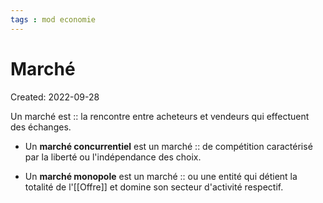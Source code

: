 ```yaml
---
tags : mod economie
---
```

# Marché
Created: 2022-09-28

Un marché est :: la rencontre entre acheteurs et vendeurs qui effectuent des échanges.


- Un **marché concurrentiel** est un marché :: de compétition caractérisé par la liberté ou l'indépendance des choix.

- Un **marché monopole** est un marché :: ou une entité qui détient la totalité de l'[[Offre]] et domine son secteur d'activité respectif.
